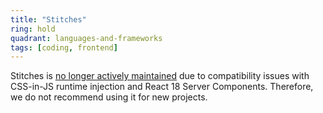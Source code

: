 ```yaml
---
title: "Stitches"
ring: hold
quadrant: languages-and-frameworks
tags: [coding, frontend]
---
```


Stitches is [no longer actively maintained](https://github.com/stitchesjs/stitches/discussions/1149#discussioncomment-6223090) due to compatibility issues with CSS-in-JS runtime injection and React 18 Server Components. Therefore, we do not recommend using it for new projects.
